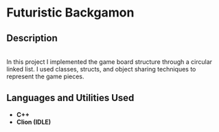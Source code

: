 <h1>Futuristic Backgamon</h1>

<h2>Description</h2>
<br>In this project I implemented the game board structure through a circular linked list. I used classes, structs, and object sharing techniques to represent the game pieces. 
<br />


<h2>Languages and Utilities Used</h2>

- <b>C++</b> 
- <b>Clion (IDLE)</b>
